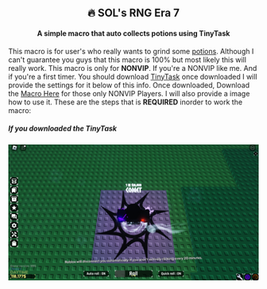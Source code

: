 <div align="center">
<h2 align="center">🔥 SOL's RNG Era 7</h2>

  <h4 align="center">A simple macro that auto collects potions using TinyTask</h4>

</div>

This macro is for user's who really wants to grind some <u>potions</u>. Although I can't guarantee you guys that this macro is 100% but most likely this will really work. This macro is only for **NONVIP**. If you're a NONVIP like me. And if you're a first timer. You should download [TinyTask](https://tinytask.net/) once downloaded I will provide the settings for it below of this info. Once downloaded, Download the [Macro Here](https://github.com/ItzKashiii/SOLS-RNG-Era7/tree/main/ERA7-Macro/NONVIP/V0.1) for those only NONVIP Players. I will also provide a image how to use it. These are the steps that is **REQUIRED** inorder to work the macro:

<h5>If you downloaded the TinyTask</h5>

![PlayerPosition](./Examples/Images/PlayerPosition.png)
